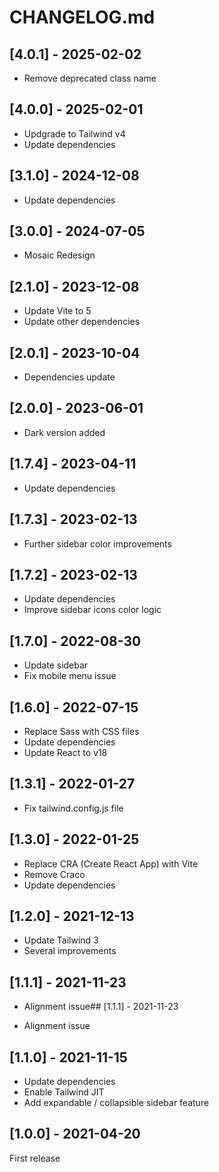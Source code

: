 # CHANGELOG.md

## [4.0.1] - 2025-02-02

- Remove deprecated class name

## [4.0.0] - 2025-02-01

- Updgrade to Tailwind v4
- Update dependencies

## [3.1.0] - 2024-12-08

- Update dependencies

## [3.0.0] - 2024-07-05

- Mosaic Redesign

## [2.1.0] - 2023-12-08

- Update Vite to 5
- Update other dependencies

## [2.0.1] - 2023-10-04

- Dependencies update

## [2.0.0] - 2023-06-01

- Dark version added

## [1.7.4] - 2023-04-11

- Update dependencies

## [1.7.3] - 2023-02-13

- Further sidebar color improvements

## [1.7.2] - 2023-02-13

- Update dependencies
- Improve sidebar icons color logic

## [1.7.0] - 2022-08-30

- Update sidebar
- Fix mobile menu issue

## [1.6.0] - 2022-07-15

- Replace Sass with CSS files
- Update dependencies
- Update React to v18

## [1.3.1] - 2022-01-27

- Fix tailwind.config.js file

## [1.3.0] - 2022-01-25

- Replace CRA (Create React App) with Vite
- Remove Craco
- Update dependencies

## [1.2.0] - 2021-12-13

- Update Tailwind 3
- Several improvements

## [1.1.1] - 2021-11-23

- Alignment issue## [1.1.1] - 2021-11-23

- Alignment issue

## [1.1.0] - 2021-11-15

- Update dependencies
- Enable Tailwind JIT
- Add expandable / collapsible sidebar feature

## [1.0.0] - 2021-04-20

First release